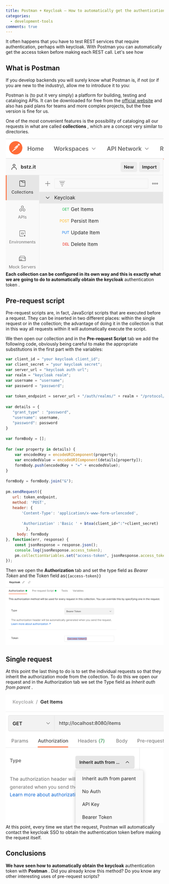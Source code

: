 ```yaml
---
title: Postman + Keycloak – How to automatically get the authentication token
categories:
  - development-tools
comments: true
---
```

It often happens that you have to test REST services that require authentication, perhaps with keycloak. With Postman you can automatically get the access token before making each REST call. Let's see how
## What is Postman
If you develop backends you will surely know what Postman is, if not (or if you are new to the industry), allow me to introduce it to you:

Postman is (to put it very simply) a platform for building, testing and cataloging APIs. It can be downloaded for free from the [official website](https://translate.google.com/website?sl=it&tl=en&hl=en&client=webapp&u=https://www.postman.com/ "official site") and also has paid plans for teams and more complex projects, but the free version is fine for us.

One of the most convenient features is the possibility of cataloging all our requests in what are called **collections** , which are a concept very similar to directories.

![Postman Collections](https://github.com/basteez/basteez.github.io/blob/main/assets/img/postman-keycloak/01.png?raw=true)
**Each collection can be configured in its own way and this is exactly what we are going to do to automatically obtain the keycloak** authentication token .

## Pre-request script
Pre-request scripts are, in fact, JavaScript scripts that are executed before a request. They can be inserted in two different places: within the single request or in the collection; the advantage of doing it in the collection is that in this way all requests within it will automatically execute the script.

We then open our collection and in the **Pre-request Script** tab we add the following code, obviously being careful to make the appropriate substitutions in the first part with the variables:

```javascript
var client_id = "your keycloak client_id";
var client_secret = "your keycloak secret";
var server_url = "keycloak auth url";
var realm = "keycloak realm";
var username = "username";
var password = "password";

var token_endpoint = server_url + "/auth/realms/" + realm + "/protocol/openid-connect/token";

var details = {
   "grant_type" : "password",
   "username": username,
   "password": password
}

var formBody = [];

for (var property in details) {
    var encodedKey = encodeURIComponent(property);
    var encodedValue = encodeURIComponent(details[property]);
    formBody.push(encodedKey + "=" + encodedValue);
}

formBody = formBody.join("&");

pm.sendRequest({
   url: token_endpoint,
   method: 'POST',
   header: {
       'Content-Type': 'application/x-www-form-urlencoded',

       'Authorization' :'Basic ' + btoa(client_id+":"+client_secret)
         },
     body: formBody
}, function(err, response) {
    const jsonResponse = response.json();
    console.log(jsonResponse.access_token);
    pm.collectionVariables.set("access-token", jsonResponse.access_token);
});
```
Then we open the **Authorization** tab and set the type field as _Bearer Token_ and the Token field as`{{access-token}}`
![Postman Authorization tab](https://github.com/basteez/basteez.github.io/blob/main/assets/img/postman-keycloak/02.png?raw=true)
## Single request

At this point the last thing to do is to set the individual requests so that they inherit the authorization mode from the collection. To do this we open our request and in the Authorization tab we set the Type field as _Inherit auth from parent_ .

![Postman Request](https://github.com/basteez/basteez.github.io/blob/main/assets/img/postman-keycloak/03.png?raw=true)
At this point, every time we start the request, Postman will automatically contact the keycloak SSO to obtain the authentication token before making the request itself.

## Conclusions

**We have seen how to automatically obtain the keycloak** authentication token with **Postman** . Did you already know this method? Do you know any other interesting uses of pre-request scripts?
